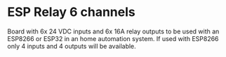 # ESP Relay 6 channels
 Board with 6x 24 VDC inputs and 6x 16A relay outputs to be used with an ESP8266 or ESP32 in an home automation system. If used with ESP8266 only 4 inputs and 4 outputs will be available.
